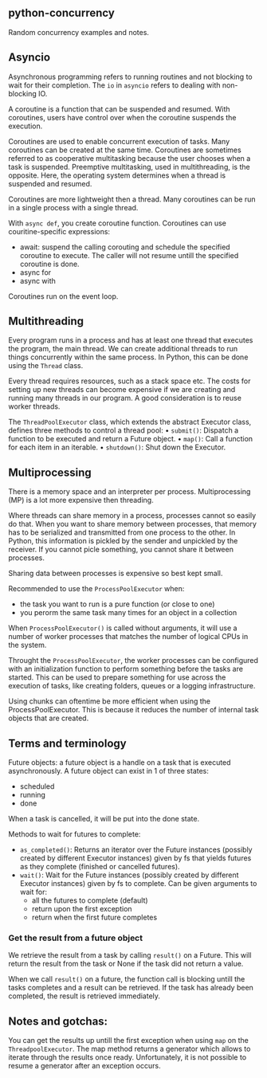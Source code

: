 ## python-concurrency

Random concurrency examples and notes.

## Asyncio

Asynchronous programming refers to running routines and not blocking to wait for their completion. The `io` in `asyncio` refers to dealing with non-blocking IO. 

A coroutine is a function that can be suspended and resumed. With coroutines, users have control over when the coroutine suspends the execution.

Coroutines are used to enable concurrent execution of tasks. Many coroutines can be created at the same time. Coroutines are sometimes referred to as cooperative multitasking because the user chooses when a task is suspended. Preemptive multitasking, used in multithreading, is the opposite. Here, the operating system determines when a thread is suspended and resumed. 

Coroutines are more lightweight then a thread. Many coroutines can be run in a single process with a single thread.

With `async def`, you create coroutine function. Coroutines can use couritine-specific expressions:
- await: suspend the calling corouting and schedule the specified coroutine to execute. The caller will not resume untill the specified coroutine is done.
- async for
- async with


Coroutines run on the event loop.

## Multithreading

Every program runs in a process and has at least one thread that executes the program, the main thread. We can create additional threads to run things concurrently within the same process. In Python, this can be done using the `Thread` class.

Every thread requires resources, such as a stack space etc. The costs for setting up new threads can become expensive if we are creating and running many threads in our program. A good consideration is to reuse worker threads.

The `ThreadPoolExecutor` class, which extends the abstract Executor class, defines three methods to control a thread pool:
• `submit()`: Dispatch a function to be executed and return a Future object.
• `map()`: Call a function for each item in an iterable.
• `shutdown()`: Shut down the Executor.

## Multiprocessing

There is a memory space and an interpreter per process. Multiprocessing (MP) is a lot more expensive then threading.

Where threads can share memory in a process, processes cannot so easily do that. When you want to share memory between processes, that memory has to be serialized and transmitted from one process to the other. In Python, this information is pickled by the sender and unpickled by the receiver. If you cannot picle something, you cannot share it between processes.

Sharing data between processes is expensive so best kept small. 

Recommended to use the `ProcessPoolExecutor` when:
- the task you want to run is a pure function (or close to one)
- you perorm the same task many times for an object in a collection


When `ProcessPoolExecutor()` is called without arguments, it will use a number of worker processes that matches the number of logical CPUs in the system.

Throught the `ProcessPoolExecutor`, the worker processes can be configured with an initialization function to perform something before the tasks are started. This can be used to prepare something for use across the execution of tasks, like creating folders, queues or a logging infrastructure.

Using chunks can oftentime be more efficient when using the ProcessPoolExecutor. This is because it reduces
the number of internal task objects that are created.

## Terms and terminology

Future objects: a future object is a handle on a task that is executed asynchronously. A future object can exist in 1 of three states:
- scheduled
- running
- done

When a task is cancelled, it will be put into the done state.


Methods to wait for futures to complete:
- `as_completed()`: Returns an iterator over the Future instances (possibly created by different Executor instances) given by fs that yields futures as they complete (finished or cancelled futures).
- `wait()`: Wait for the Future instances (possibly created by different Executor instances) given by fs to complete. Can be given arguments to wait for:
  - all the futures to complete (default)
  - return upon the first exception
  - return when the first future completes



### Get the result from a future object


We retrieve the result from a task by calling `result()` on a Future. This will return the result from the task or None if the task did not return a value.

When we call `result()` on a future, the function call is blocking untill the tasks completes and a result can be retrieved. If the task has already been completed, the result is retrieved immediately.





## Notes and gotchas:


You can get the results up untill the first exception when using `map` on the `ThreadpoolExecutor`. The map method returns a generator which allows to iterate through the results once ready. Unfortunately, it is not possible to resume a generator after an exception occurs. 
